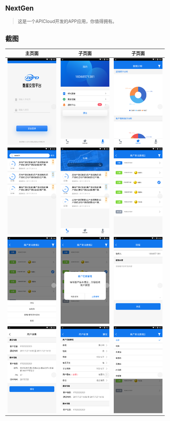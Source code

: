 ## NextGen
>这是一个APICloud开发的APP应用，你值得拥有。

## 截图
| 主页面 | 子页面 | 子页面 |
|--------|--------|--------|
|![login](Screenshots/login.png)|![usercenter](Screenshots/usercenter.png)|![chats](Screenshots/chats.png)|
|![search](Screenshots/search.png)|![call](Screenshots/call.png)|![call-details](Screenshots/call-details.png)|
|![trigger](Screenshots/trigger.png)|![trigger-call](Screenshots/trigger-call.png)|![trigger-sms](Screenshots/trigger-sms.png)|
|![user-details](Screenshots/user-details.png)|![user-edit](Screenshots/user-edit.png)|![filter](Screenshots/filter.png)|